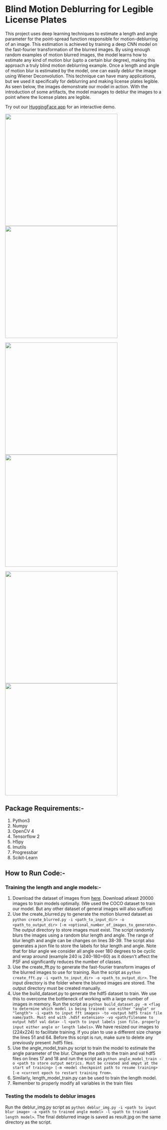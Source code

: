 # Blind Motion Deblurring for Legible License Plates

This project uses deep learning techniques to estimate a length and angle parameter for the point-spread function responsible for motion-deblurring of an image. This estimation is achieved by training a deep CNN model on the fast-fourier transformation of the blurred images. By using enough random examples of motion blurred images, the model learns how to estimate any kind of motion blur (upto a certain blur degree), making this approach a truly blind motion deblurring example. Once a length and angle of motion blur is estimated by the model, one can easily deblur the image using Wiener Deconvolution. This technique can have many applications, but we used it specifically for deblurring and making license plates legible. As seen below, the images demonstrate our model in action. With the introduction of some artifacts, the model manages to deblur the images to a point where the license plates are legible.  

Try out our [HuggingFace app](https://williamcfrancis-deep-blind-motion-deblurring.hf.space) for an interactive demo.

<img src="readme_imgs/img1.jpg" width="360px"> <img src="readme_imgs/img1_result.jpg" width="360px">

<img src="readme_imgs/img2.jpg" width="360px"> <img src="readme_imgs/img2_result.jpg" width="360px">

<img src="readme_imgs/img3.jpg" width="360px"> <img src="readme_imgs/img3_result.jpg" width="360px">

## Package Requirements:-
1. Python3
2. Numpy
3. OpenCV 4
4. Tensorflow 2
5. H5py
6. Imutils
7. Progressbar
8. Scikit-Learn
## How to Run Code:-

### Training the length and angle models:-

1. Download the dataset of images from [here](https://cocodataset.org/#download). Download atleast 20000 images to train models optimally. (We used the COCO dataset to train our model. But any other dataset of general images will also suffice)
2. Use the create_blurred.py to generate the motion blurred dataset as ```python create_blurred.py -i <path_to_input_dir> -o <path_to_output_dir> [-m <optional_number_of_images_to_generate>```. The output directory to store images must exist. The script randomly blurs the images using a random blur length and angle. The range of blur length and angle can be changes on lines 38-39. The script also generates a json file to store the labels for blur length and angle. Note that for blur angle we consider all angle over 180 degrees to be cyclic and wrap around (example 240 is 240-180=60) as it doesn't affect the PSF and significantly reduces the number of classes.
3. Use the create_fft.py to generate the fast-fourier transform images of the blurred images to use for training. Run the script as ```python create_fft.py -i <path_to_input_dir> -o <path_to_output_dir>```. The input directory is the folder where the blurred images are stored. The output directory must be created manually.
4. Use the build_dataset.py to generate the hdf5 dataset to train. We use this to overcome the bottleneck of working with a large number of images in memory. Run the script as ```python build_dataset.py -m <flag to determine which model is being trained: use either "angle" or "length"> -i <path to input fft images> -to <output hdf5 train file name/path. Must end with .hd5f extension> -vo <path/filename to output hd5f val data> -l <path to input labels json file. properly input either angle or length labels>```. We have resized our images to (224x224) to facilitate training. If you plan to use a different size change the lines 51 and 64. Before this script is run, make sure to delete any previously present .hdf5 files.
5. Use the angle_model_train.py script to train the model to estimate the angle parameter of the blur. Change the path to the train and val hdf5 files on lines 17 and 18 and run the script as ```python angle_model_train -o <path to store output metrics. Must be created and empyt at the start of training> [-m <model checkpoint path to resume training> [-e <current epoch to restart training from>```. 
6. Similarly, length_model_train.py can be used to train the length model.
7. Remember to properly modify all variables in the train files

### Testing the models to deblur images

Run the deblur_img.py script as ```python deblur_img.py -i <path to input blur image> -a <path to trained angle model> -l <path to trained length model>```. The final deblurred image is saved as result.jpg on the same directory as the script.

